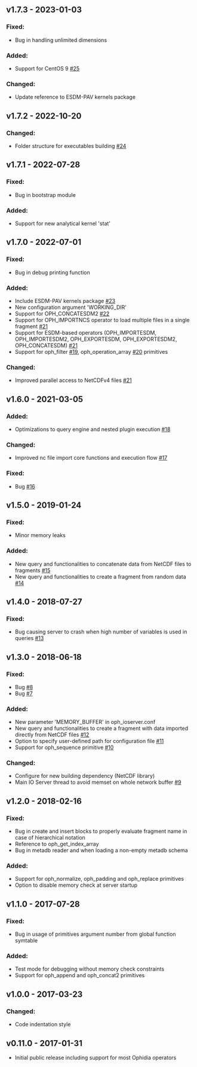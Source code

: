 
## v1.7.3 - 2023-01-03

### Fixed:

- Bug in handling unlimited dimensions

### Added:

- Support for CentOS 9 [#25](https://github.com/OphidiaBigData/ophidia-io-server/pull/25)

### Changed:

- Update reference to ESDM-PAV kernels package 

## v1.7.2 - 2022-10-20

### Changed:

- Folder structure for executables building [#24](https://github.com/OphidiaBigData/ophidia-io-server/pull/24)

## v1.7.1 - 2022-07-28

### Fixed:

- Bug in bootstrap module

### Added:

- Support for new analytical kernel 'stat'

## v1.7.0 - 2022-07-01

### Fixed:

- Bug in debug printing function

### Added:

- Include ESDM-PAV kernels package [#23](https://github.com/OphidiaBigData/ophidia-io-server/pull/23)
- New configuration argument 'WORKING_DIR'
- Support for OPH_CONCATESDM2 [#22](https://github.com/OphidiaBigData/ophidia-io-server/pull/22)
- Support for OPH_IMPORTNCS operator to load multiple files in a single fragment [#21](https://github.com/OphidiaBigData/ophidia-io-server/pull/21)
- Support for ESDM-based operators (OPH_IMPORTESDM, OPH_IMPORTESDM2, OPH_EXPORTESDM, OPH_EXPORTESDM2, OPH_CONCATESDM) [#21](https://github.com/OphidiaBigData/ophidia-io-server/pull/21)
- Support for oph_filter [#19](https://github.com/OphidiaBigData/ophidia-io-server/pull/19), oph_operation_array [#20](https://github.com/OphidiaBigData/ophidia-io-server/pull/20) primitives

### Changed:

- Improved parallel access to NetCDFv4 files [#21](https://github.com/OphidiaBigData/ophidia-io-server/pull/21)

## v1.6.0 - 2021-03-05

### Added:

- Optimizations to query engine and nested plugin execution [#18](https://github.com/OphidiaBigData/ophidia-io-server/pull/18)

### Changed:

- Improved nc file import core functions and execution flow [#17](https://github.com/OphidiaBigData/ophidia-io-server/pull/17)

### Fixed:

- Bug [#16](https://github.com/OphidiaBigData/ophidia-io-server/issues/16)


## v1.5.0 - 2019-01-24

### Fixed:

- Minor memory leaks

### Added:

- New query and functionalities to concatenate data from NetCDF files to fragments [#15](https://github.com/OphidiaBigData/ophidia-io-server/pull/15) 
- New query and functionalities to create a fragment from random data [#14](https://github.com/OphidiaBigData/ophidia-io-server/pull/14) 

## v1.4.0 - 2018-07-27

### Fixed:

- Bug causing server to crash when high number of variables is used in queries [#13](https://github.com/OphidiaBigData/ophidia-io-server/issues/13)

## v1.3.0 - 2018-06-18

### Fixed:

- Bug [#8](https://github.com/OphidiaBigData/ophidia-io-server/issues/8)
- Bug [#7](https://github.com/OphidiaBigData/ophidia-io-server/issues/7)

### Added:

- New parameter 'MEMORY_BUFFER' in oph_ioserver.conf 
- New query and functionalities to create a fragment with data imported directly from NetCDF files [#12](https://github.com/OphidiaBigData/ophidia-io-server/pull/12) 
- Option to specify user-defined path for configuration file [#11](https://github.com/OphidiaBigData/ophidia-io-server/pull/11)
- Support for oph_sequence primitive [#10](https://github.com/OphidiaBigData/ophidia-io-server/pull/10)

### Changed:

- Configure for new building dependency (NetCDF library)
- Main IO Server thread to avoid memset on whole network buffer [#9](https://github.com/OphidiaBigData/ophidia-io-server/pull/9)

## v1.2.0 - 2018-02-16

### Fixed:

- Bug in create and insert blocks to properly evaluate fragment name in case of hierarchical notation
- Reference to oph_get_index_array
- Bug in metadb reader and when loading a non-empty metadb schema

### Added:

- Support for oph_normalize, oph_padding and oph_replace primitives
- Option to disable memory check at server startup

## v1.1.0 - 2017-07-28

### Fixed:

- Bug in usage of primitives argument number from global function symtable

### Added:

- Test mode for debugging without memory check constraints
- Support for oph_append and oph_concat2 primitives

## v1.0.0 - 2017-03-23

### Changed:

- Code indentation style

## v0.11.0 - 2017-01-31

- Initial public release including support for most Ophidia operators
